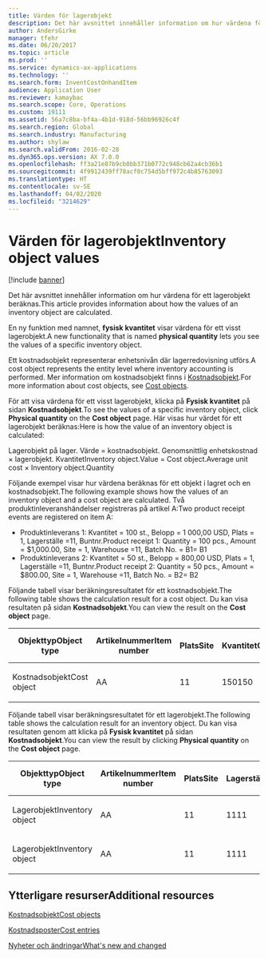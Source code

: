 ```yaml
---
title: Värden för lagerobjekt
description: Det här avsnittet innehåller information om hur värdena för ett lagerobjekt beräknas.
author: AndersGirke
manager: tfehr
ms.date: 06/20/2017
ms.topic: article
ms.prod: ''
ms.service: dynamics-ax-applications
ms.technology: ''
ms.search.form: InventCostOnhandItem
audience: Application User
ms.reviewer: kamaybac
ms.search.scope: Core, Operations
ms.custom: 19111
ms.assetid: 56a7c8ba-bf4a-4b1d-918d-56bb96926c4f
ms.search.region: Global
ms.search.industry: Manufacturing
ms.author: shylaw
ms.search.validFrom: 2016-02-28
ms.dyn365.ops.version: AX 7.0.0
ms.openlocfilehash: ff3a21e87b9cb0bb371b0772c948cb62a4cb36b1
ms.sourcegitcommit: 4f9912439ff78acf0c754d5bff972c4b85763093
ms.translationtype: HT
ms.contentlocale: sv-SE
ms.lasthandoff: 04/02/2020
ms.locfileid: "3214629"
---
```

# <a name="inventory-object-values"></a><span data-ttu-id="40f76-103">Värden för lagerobjekt</span><span class="sxs-lookup"><span data-stu-id="40f76-103">Inventory object values</span></span>

[!include [banner](../includes/banner.md)]

<span data-ttu-id="40f76-104">Det här avsnittet innehåller information om hur värdena för ett lagerobjekt beräknas.</span><span class="sxs-lookup"><span data-stu-id="40f76-104">This article provides information about how the values of an inventory object are calculated.</span></span> 

<span data-ttu-id="40f76-105">En ny funktion med namnet, **fysisk kvantitet** visar värdena för ett visst lagerobjekt.</span><span class="sxs-lookup"><span data-stu-id="40f76-105">A new functionality that is named **physical quantity** lets you see the values of a specific inventory object.</span></span> 

<span data-ttu-id="40f76-106">Ett kostnadsobjekt representerar enhetsnivån där lagerredovisning utförs.</span><span class="sxs-lookup"><span data-stu-id="40f76-106">A cost object represents the entity level where inventory accounting is performed.</span></span> <span data-ttu-id="40f76-107">Mer information om kostnadsobjekt finns i [Kostnadsobjekt](cost-object.md).</span><span class="sxs-lookup"><span data-stu-id="40f76-107">For more information about cost objects, see [Cost objects](cost-object.md).</span></span> 

<span data-ttu-id="40f76-108">För att visa värdena för ett visst lagerobjekt, klicka på **Fysisk kvantitet** på sidan **Kostnadsobjekt**.</span><span class="sxs-lookup"><span data-stu-id="40f76-108">To see the values of a specific inventory object, click **Physical quantity** on the **Cost object** page.</span></span> <span data-ttu-id="40f76-109">Här visas hur värdet för ett lagerobjekt beräknas:</span><span class="sxs-lookup"><span data-stu-id="40f76-109">Here is how the value of an inventory object is calculated:</span></span> 

<span data-ttu-id="40f76-110">Lagerobjekt på lager. Värde = kostnadsobjekt. Genomsnittlig enhetskostnad × lagerobjekt. Kvantitet</span><span class="sxs-lookup"><span data-stu-id="40f76-110">Inventory object.Value = Cost object.Average unit cost × Inventory object.Quantity</span></span> 

<span data-ttu-id="40f76-111">Följande exempel visar hur värdena beräknas för ett objekt i lagret och en kostnadsobjekt.</span><span class="sxs-lookup"><span data-stu-id="40f76-111">The following example shows how the values of an inventory object and a cost object are calculated.</span></span> <span data-ttu-id="40f76-112">Två produktinleveranshändelser registreras på artikel A:</span><span class="sxs-lookup"><span data-stu-id="40f76-112">Two product receipt events are registered on item A:</span></span>

-   <span data-ttu-id="40f76-113">Produktinleverans 1: Kvantitet = 100 st., Belopp = 1 000,00 USD, Plats = 1, Lagerställe =11, Buntnr.</span><span class="sxs-lookup"><span data-stu-id="40f76-113">Product receipt 1: Quantity = 100 pcs., Amount = $1,000.00, Site = 1, Warehouse =11, Batch No.</span></span> <span data-ttu-id="40f76-114">= B1</span><span class="sxs-lookup"><span data-stu-id="40f76-114">= B1</span></span>
-   <span data-ttu-id="40f76-115">Produktinleverans 2: Kvantitet = 50 st., Belopp = 800,00 USD, Plats = 1, Lagerställe =11, Buntnr.</span><span class="sxs-lookup"><span data-stu-id="40f76-115">Product receipt 2: Quantity = 50 pcs., Amount = $800.00, Site = 1, Warehouse =11, Batch No.</span></span> <span data-ttu-id="40f76-116">= B2</span><span class="sxs-lookup"><span data-stu-id="40f76-116">= B2</span></span>

<span data-ttu-id="40f76-117">Följande tabell visar beräkningsresultatet för ett kostnadsobjekt.</span><span class="sxs-lookup"><span data-stu-id="40f76-117">The following table shows the calculation result for a cost object.</span></span> <span data-ttu-id="40f76-118">Du kan visa resultaten på sidan **Kostnadsobjekt**.</span><span class="sxs-lookup"><span data-stu-id="40f76-118">You can view the result on the **Cost object** page.</span></span>

<table style="width:100%;">
<colgroup>
<col width="14%" />
<col width="14%" />
<col width="14%" />
<col width="14%" />
<col width="14%" />
<col width="14%" />
<col width="14%" />
</colgroup>
<thead>
<tr class="header">
<th><span data-ttu-id="40f76-119">Objekttyp</span><span class="sxs-lookup"><span data-stu-id="40f76-119">Object type</span></span></th>
<th><span data-ttu-id="40f76-120">Artikelnummer</span><span class="sxs-lookup"><span data-stu-id="40f76-120">Item number</span></span></th>
<th><span data-ttu-id="40f76-121">Plats</span><span class="sxs-lookup"><span data-stu-id="40f76-121">Site</span></span></th>
<th><span data-ttu-id="40f76-122">Kvantitet</span><span class="sxs-lookup"><span data-stu-id="40f76-122">Quantity</span></span></th>
<th><span data-ttu-id="40f76-123">Lagerenhet</span><span class="sxs-lookup"><span data-stu-id="40f76-123">Inventory unit</span></span></th>
<th><span data-ttu-id="40f76-124">Värde</span><span class="sxs-lookup"><span data-stu-id="40f76-124">Value</span></span></th>
<th><span data-ttu-id="40f76-125">Genomsnittlig enhetskostnad</span><span class="sxs-lookup"><span data-stu-id="40f76-125">Average unit cost</span></span></th>
</tr>
</thead>
<tbody>
<tr class="odd">
<td><span data-ttu-id="40f76-126">Kostnadsobjekt</span><span class="sxs-lookup"><span data-stu-id="40f76-126">Cost object</span></span></td>
<td><span data-ttu-id="40f76-127">A</span><span class="sxs-lookup"><span data-stu-id="40f76-127">A</span></span></td>
<td><span data-ttu-id="40f76-128">1</span><span class="sxs-lookup"><span data-stu-id="40f76-128">1</span></span></td>
<td><span data-ttu-id="40f76-129">150</span><span class="sxs-lookup"><span data-stu-id="40f76-129">150</span></span></td>
<td><span data-ttu-id="40f76-130">Stk.</span><span class="sxs-lookup"><span data-stu-id="40f76-130">Pcs.</span></span></td>
<td><p><span data-ttu-id="40f76-131">1800,00 USD</span><span class="sxs-lookup"><span data-stu-id="40f76-131">$1800.00</span></span></p></td>
<td><p><span data-ttu-id="40f76-132">12,00 USD</span><span class="sxs-lookup"><span data-stu-id="40f76-132">$12.00</span></span></p></td>
</tr>
</tbody>
</table>

<span data-ttu-id="40f76-133">Följande tabell visar beräkningsresultatet för ett lagerobjekt.</span><span class="sxs-lookup"><span data-stu-id="40f76-133">The following table shows the calculation result for an inventory object.</span></span> <span data-ttu-id="40f76-134">Du kan visa resultaten genom att klicka på **Fysisk kvantitet** på sidan **Kostnadsobjekt**.</span><span class="sxs-lookup"><span data-stu-id="40f76-134">You can view the result by clicking **Physical quantity** on the **Cost object** page.</span></span>

<table style="width:100%;">
<colgroup>
<col width="11%" />
<col width="11%" />
<col width="11%" />
<col width="11%" />
<col width="11%" />
<col width="11%" />
<col width="11%" />
<col width="11%" />
<col width="11%" />
</colgroup>
<thead>
<tr class="header">
<th><span data-ttu-id="40f76-135">Objekttyp</span><span class="sxs-lookup"><span data-stu-id="40f76-135">Object type</span></span></th>
<th><span data-ttu-id="40f76-136">Artikelnummer</span><span class="sxs-lookup"><span data-stu-id="40f76-136">Item number</span></span></th>
<th><span data-ttu-id="40f76-137">Plats</span><span class="sxs-lookup"><span data-stu-id="40f76-137">Site</span></span></th>
<th><span data-ttu-id="40f76-138">Lagerställe</span><span class="sxs-lookup"><span data-stu-id="40f76-138">Warehouse</span></span></th>
<th><span data-ttu-id="40f76-139">Buntnr.</span><span class="sxs-lookup"><span data-stu-id="40f76-139">Batch No.</span></span></th>
<th><span data-ttu-id="40f76-140">Kvantitet</span><span class="sxs-lookup"><span data-stu-id="40f76-140">Quantity</span></span></th>
<th><span data-ttu-id="40f76-141">Lagerenhet</span><span class="sxs-lookup"><span data-stu-id="40f76-141">Inventory unit</span></span></th>
<th><span data-ttu-id="40f76-142">Värde</span><span class="sxs-lookup"><span data-stu-id="40f76-142">Value</span></span></th>
<th><span data-ttu-id="40f76-143">Genomsnittlig enhetskostnad</span><span class="sxs-lookup"><span data-stu-id="40f76-143">Average unit cost</span></span></th>
</tr>
</thead>
<tbody>
<tr class="odd">
<td><span data-ttu-id="40f76-144">Lagerobjekt</span><span class="sxs-lookup"><span data-stu-id="40f76-144">Inventory object</span></span></td>
<td><span data-ttu-id="40f76-145">A</span><span class="sxs-lookup"><span data-stu-id="40f76-145">A</span></span></td>
<td><span data-ttu-id="40f76-146">1</span><span class="sxs-lookup"><span data-stu-id="40f76-146">1</span></span></td>
<td><span data-ttu-id="40f76-147">11</span><span class="sxs-lookup"><span data-stu-id="40f76-147">11</span></span></td>
<td><span data-ttu-id="40f76-148">B1</span><span class="sxs-lookup"><span data-stu-id="40f76-148">B1</span></span></td>
<td><span data-ttu-id="40f76-149">100</span><span class="sxs-lookup"><span data-stu-id="40f76-149">100</span></span></td>
<td><span data-ttu-id="40f76-150">Stk.</span><span class="sxs-lookup"><span data-stu-id="40f76-150">Pcs.</span></span></td>
<td><p><span data-ttu-id="40f76-151">1200,00 USD</span><span class="sxs-lookup"><span data-stu-id="40f76-151">$1200.00</span></span></p></td>
<td><p><span data-ttu-id="40f76-152">12,00 USD</span><span class="sxs-lookup"><span data-stu-id="40f76-152">$12.00</span></span></p></td>
</tr>
<tr class="even">
<td><span data-ttu-id="40f76-153">Lagerobjekt</span><span class="sxs-lookup"><span data-stu-id="40f76-153">Inventory object</span></span></td>
<td><span data-ttu-id="40f76-154">A</span><span class="sxs-lookup"><span data-stu-id="40f76-154">A</span></span></td>
<td><span data-ttu-id="40f76-155">1</span><span class="sxs-lookup"><span data-stu-id="40f76-155">1</span></span></td>
<td><span data-ttu-id="40f76-156">11</span><span class="sxs-lookup"><span data-stu-id="40f76-156">11</span></span></td>
<td><span data-ttu-id="40f76-157">B2</span><span class="sxs-lookup"><span data-stu-id="40f76-157">B2</span></span></td>
<td><span data-ttu-id="40f76-158">50</span><span class="sxs-lookup"><span data-stu-id="40f76-158">50</span></span></td>
<td><span data-ttu-id="40f76-159">Stk.</span><span class="sxs-lookup"><span data-stu-id="40f76-159">Pcs.</span></span></td>
<td><p><span data-ttu-id="40f76-160">600,00 USD</span><span class="sxs-lookup"><span data-stu-id="40f76-160">$600.00</span></span></p></td>
<td><p><span data-ttu-id="40f76-161">12,00 USD</span><span class="sxs-lookup"><span data-stu-id="40f76-161">$12.00</span></span></p></td>
</tr>
</tbody>
</table>



<a name="additional-resources"></a><span data-ttu-id="40f76-162">Ytterligare resurser</span><span class="sxs-lookup"><span data-stu-id="40f76-162">Additional resources</span></span>
--------

[<span data-ttu-id="40f76-163">Kostnadsobjekt</span><span class="sxs-lookup"><span data-stu-id="40f76-163">Cost objects</span></span>](cost-object.md)

[<span data-ttu-id="40f76-164">Kostnadsposter</span><span class="sxs-lookup"><span data-stu-id="40f76-164">Cost entries</span></span>](cost-entries.md)

[<span data-ttu-id="40f76-165">Nyheter och ändringar</span><span class="sxs-lookup"><span data-stu-id="40f76-165">What's new and changed</span></span>](../../fin-and-ops/get-started/whats-new-changed.md)



